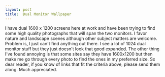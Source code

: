 ```yaml
---
layout: post
title:  Dual Monitor Wallpaper
---
```

I have dual 1600 x 1200 screens here at work and have been trying to find some high quality photographs that will span the two monitors. I favor nature and landscape scenes although other subject matters are welcome. Problem is, I just can't find anything out there. I see a lot of 1024 dual monitor stuff but they just doesn't look that good expanded. The other thing I've found annoying is that some sites say they have 1600x1200 but then make me go through every photo to find the ones in my preferred size. So dear reader, if you know of links that fit the criteria above, please send them along. Much appreciated.  

